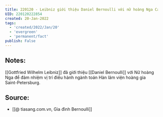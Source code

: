 ```yaml
---
title: 220120 - Leibniz giới thiệu Daniel Bernoulli với nữ hoàng Nga Catherine
UID: 220120222854
created: 20-Jan-2022
tags:
  - 'created/2022/Jan/20'
  - 'evergreen'
  - 'permanent/fact'
publish: False
---
```

## Notes:
[[Gottfried Wilhelm Leibniz]] đã giới thiệu [[Daniel Bernoulli]] với Nữ hoàng Nga để đảm nhiệm vị trí điều hành ngành toán Hàn lâm viện hoàng gia Saint-Petersburg.

## Source:
- [[@ tiasang.com.vn, Gia đình Bernoulli]]

